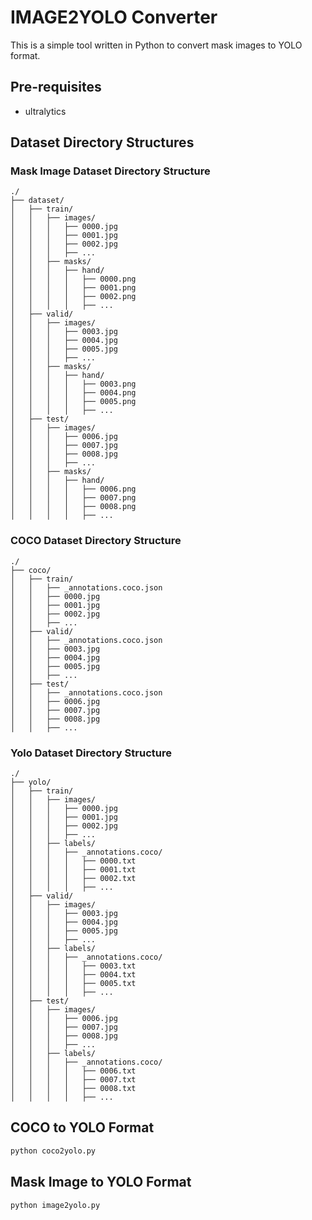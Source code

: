 # IMAGE2YOLO Converter

This is a simple tool written in Python to convert mask images to YOLO format.

## Pre-requisites
- ultralytics

## Dataset Directory Structures

### Mask Image Dataset Directory Structure
```
./
├── dataset/
│   ├── train/
│   │   ├── images/
│   │   │   ├── 0000.jpg
│   │   │   ├── 0001.jpg
│   │   │   ├── 0002.jpg
│   │   │   ├── ...
│   │   ├── masks/
│   │   │   ├── hand/
│   │   │   │   ├── 0000.png
│   │   │   │   ├── 0001.png
│   │   │   │   ├── 0002.png
│   │   │   │   ├── ...
│   ├── valid/
│   │   ├── images/
│   │   │   ├── 0003.jpg
│   │   │   ├── 0004.jpg
│   │   │   ├── 0005.jpg
│   │   │   ├── ...
│   │   ├── masks/
│   │   │   ├── hand/
│   │   │   │   ├── 0003.png
│   │   │   │   ├── 0004.png
│   │   │   │   ├── 0005.png
│   │   │   │   ├── ...
│   ├── test/
│   │   ├── images/
│   │   │   ├── 0006.jpg
│   │   │   ├── 0007.jpg
│   │   │   ├── 0008.jpg
│   │   │   ├── ...
│   │   ├── masks/
│   │   │   ├── hand/
│   │   │   │   ├── 0006.png
│   │   │   │   ├── 0007.png
│   │   │   │   ├── 0008.png
│   │   │   │   ├── ...
```

### COCO Dataset Directory Structure
```
./
├── coco/
│   ├── train/
│   │   ├── _annotations.coco.json
│   │   ├── 0000.jpg
│   │   ├── 0001.jpg
│   │   ├── 0002.jpg
│   │   ├── ...
│   ├── valid/
│   │   ├── _annotations.coco.json
│   │   ├── 0003.jpg
│   │   ├── 0004.jpg
│   │   ├── 0005.jpg
│   │   ├── ...
│   ├── test/
│   │   ├── _annotations.coco.json
│   │   ├── 0006.jpg
│   │   ├── 0007.jpg
│   │   ├── 0008.jpg
│   │   ├── ...
```

### Yolo Dataset Directory Structure
```
./
├── yolo/
│   ├── train/
│   │   ├── images/
│   │   │   ├── 0000.jpg
│   │   │   ├── 0001.jpg
│   │   │   ├── 0002.jpg
│   │   │   ├── ...
│   │   ├── labels/
│   │   │   ├── _annotations.coco/
│   │   │   │   ├── 0000.txt
│   │   │   │   ├── 0001.txt
│   │   │   │   ├── 0002.txt
│   │   │   │   ├── ...
│   ├── valid/
│   │   ├── images/
│   │   │   ├── 0003.jpg
│   │   │   ├── 0004.jpg
│   │   │   ├── 0005.jpg
│   │   │   ├── ...
│   │   ├── labels/
│   │   │   ├── _annotations.coco/
│   │   │   │   ├── 0003.txt
│   │   │   │   ├── 0004.txt
│   │   │   │   ├── 0005.txt
│   │   │   │   ├── ...
│   ├── test/
│   │   ├── images/
│   │   │   ├── 0006.jpg
│   │   │   ├── 0007.jpg
│   │   │   ├── 0008.jpg
│   │   │   ├── ...
│   │   ├── labels/
│   │   │   ├── _annotations.coco/
│   │   │   │   ├── 0006.txt
│   │   │   │   ├── 0007.txt
│   │   │   │   ├── 0008.txt
│   │   │   │   ├── ...
```

## COCO to YOLO Format
```bash
python coco2yolo.py
```

## Mask Image to YOLO Format
```bash
python image2yolo.py
```